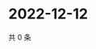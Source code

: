 # 2022-12-12

共 0 条

<!-- BEGIN WEIBO -->
<!-- 最后更新时间 Mon Dec 12 2022 21:22:59 GMT+0800 (China Standard Time) -->

<!-- END WEIBO -->
